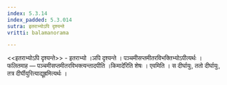 ```yaml
---
index: 5.3.14
index_padded: 5.3.014
sutra: इतराभ्योऽपि दृश्यन्ते
vritti: balamanorama

---
```

<<इतराभ्योऽपि दृश्यन्ते>> - इतराभ्यो ।ञपि दृश्यन्ते । पञ्चमीसप्तमीतरविभक्तिभ्योऽपीत्यर्थः । फलितमाह — पञ्चमीसप्तमीतरविभक्त्यन्तादपीति ।किमादे॑रिति शेषः । एवमिति । स दीर्घायुः, ततो दीर्घायुः, तत्र दीर्घीयुरित्याद्यूह्रमित्यर्थः । 